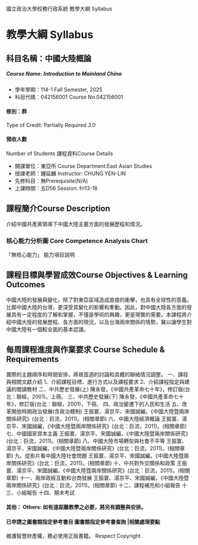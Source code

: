 國立政治大學校務行政系統 教學大綱 Syllabus
# 教學大綱 Syllabus
##  科目名稱：中國大陸概論
#####  Course Name: Introduction to Mainland China
  * 學年學期：114-1 Fall Semester, 2025 
  * 科目代碼：042156001 Course No.042156001
#### 修別：群
Type of Credit: Partially Required 
_3.0_
#### 預收人數
Number of Students
課程資料Course Details
  * 開課單位：東亞所 Course Department:East Asian Studies 
  * 授課老師：鍾延麟 Instructor: CHUNG YEN-LIN 
  * 先修科目：無Prerequisite(N/A)
  * 上課時間：五D56 Session: fri13-16
##  課程簡介Course Description
介紹中國共產黨領導下中國大陸主要方面的發展歷程和情況。
###  核心能力分析圖 Core Competence Analysis Chart
「無核心能力」 
能力項目說明
##  課程目標與學習成效Course Objectives & Learning Outcomes 
中國大陸的發展與變化，除了對東亞區域造成直接的衝擊，也具有全球性的意義。比鄰中國大陸的台灣，更深受其變化的影響和牽動。因此，對中國大陸各方面的發展具有一定程度的了解和掌握，不僅是學術的興趣，更是現實的需要。本課程將介紹中國大陸的發展歷程、各方面的現況，以及台海兩岸關係的情勢，冀以讓學生對中國大陸有一個較全面的基本認識。
##  每周課程進度與作業要求 Course Schedule & Requirements
實際的主題順序和時間安排，將視首週的討論和具體的聯絡情況調整。
一、課程與相關文獻介紹 
1、介紹課程目標、進行方式以及課程要求
2、介紹課程指定與建議的閱讀教材
二、中共歷史發展(上)
陳永發，《中國共產革命七十年》，修訂版(台北：聯經，2001)，上冊。
三、中共歷史發展(下) 
陳永發，《中國共產革命七十年》，修訂版(台北：聯經，2001)，下冊。
四、政治變遷下的人民和生活 
五、改革開放時期政治發展(含政治體制) 
王振寰、湯京平、宋國誠編，《中國大陸暨兩岸關係研究》(台北：巨流，2011)。(相關章節)
六、中國大陸經濟概論
王振寰、湯京平、宋國誠編，《中國大陸暨兩岸關係研究》(台北：巨流，2011)。(相關章節)
七、中國國家資本主義 
王振寰、湯京平、宋國誠編，《中國大陸暨兩岸關係研究》(台北：巨流，2011)。(相關章節)
八、中國大陸市場轉型與社會不平等
王振寰、湯京平、宋國誠編，《中國大陸暨兩岸關係研究》(台北：巨流，2011)。(相關章節)
九、從影片看中國大陸社會問題
王振寰、湯京平、宋國誠編，《中國大陸暨兩岸關係研究》(台北：巨流，2011)。(相關章節)
十、中共對外交關係和政策 
王振寰、湯京平、宋國誠編，《中國大陸暨兩岸關係研究》(台北：巨流，2011)。(相關章節)
十一、兩岸政經互動和台商發展 
王振寰、湯京平、宋國誠編，《中國大陸暨兩岸關係研究》(台北：巨流，2011)。(相關章節)
十二、課程補充和小組報告
十三、小組報告
十四、期末考試 
####  其他： Others: 如有遠距離教學之必要，將另有調整與安排。 
####  已申請之圖書館指定參考書目  圖書館指定參考書查詢 |相關處理要點
維護智慧財產權，務必使用正版書籍。 Respect Copyright.